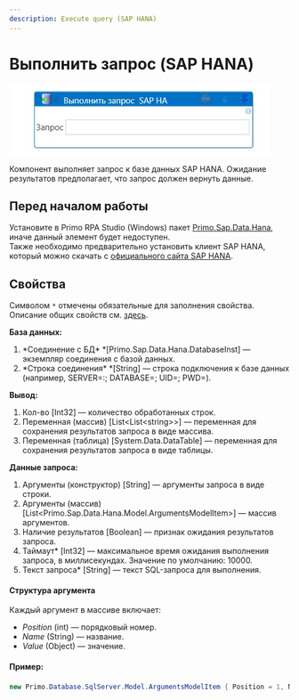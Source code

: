```yaml
---
description: Execute query (SAP HANA)
---
```


# Выполнить запрос (SAP HANA)

  ![](<../../../.gitbook/assets1/execute_hana_sap.png>)


Компонент выполняет запрос к базе данных SAP HANA. Ожидание результатов предполагает, что запрос должен вернуть данные.

## Перед началом работы

Установите в Primo RPA Studio (Windows) пакет [Primo.Sap.Data.Hana](https://www.nuget.org/packages/Primo.Sap.Data.Hana), иначе данный элемент будет недоступен.  
Также необходимо предварительно установить клиент SAP HANA, который можно скачать с [официального сайта SAP HANA](https://tools.hana.ondemand.com/#hanatools).

## Свойства

Символом `*` отмечены обязательные для заполнения свойства. Описание общих свойств см. [здесь](https://docs.primo-rpa.ru/primo-rpa/primo-studio/process/elements#svoistva-elementa).

**База данных:**
1. *Соединение с БД\* *[Primo.Sap.Data.Hana.DatabaseInst] — экземпляр соединения с базой данных.
1. *Строка соединения\* *[String] — строка подключения к базе данных (например, SERVER=<hostname>:<port>; DATABASE=<database name>; UID=<username>; PWD=<password>).

**Вывод:**
1. Кол-во [Int32] — количество обработанных строк.
1. Переменная (массив) [List\<List\<string\>\>] — переменная для сохранения результатов запроса в виде массива.
1. Переменная (таблица) [System.Data.DataTable] — переменная для сохранения результатов запроса в виде таблицы.

**Данные запроса:**
1. Аргументы (конструктор) [String] — аргументы запроса в виде строки.
1. Аргументы (массив) [List\<Primo.Sap.Data.Hana.Model.ArgumentsModelItem\>] — массив аргументов.
1. Наличие результатов [Boolean] — признак ожидания результатов запроса.
1. Таймаут\* [Int32] — максимальное время ожидания выполнения запроса, в миллисекундах. Значение по умолчанию: 10000.
1. Текст запроса\* [String] — текст SQL-запроса для выполнения.



#### Структура аргумента
Каждый аргумент в массиве включает:
- *Position* (int) — порядковый номер.
- *Name* (String) — название.
- *Value* (Object) — значение.

#### Пример:

```csharp
new Primo.Database.SqlServer.Model.ArgumentsModelItem { Position = 1, Name = "Param1", Value = 123 }
```
